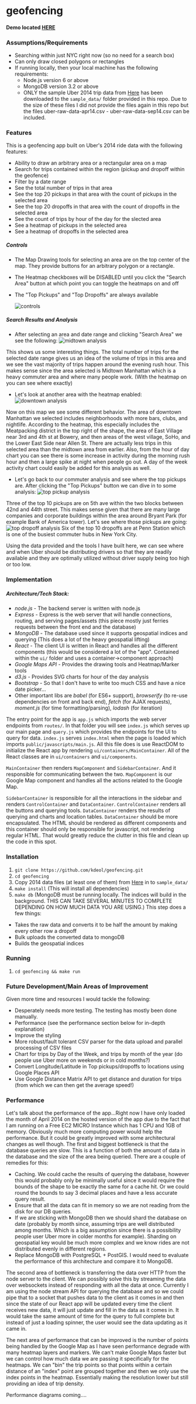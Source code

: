 # geofencing

#### Demo located [HERE](http://ec2-35-160-186-128.us-west-2.compute.amazonaws.com:3000/)

### Assumptions/Requirements
  - Searching within just NYC right now (so no need for a search box)
  - Can only draw closed polygons or rectangles
  - If running locally, then your local machine has the following requirements:
    - Node.js version 6 or above
    - MongoDB version 3.2 or above
    - ONLY the sample Uber 2014 trip data from [Here](https://github.com/fivethirtyeight/uber-tlc-foil-response/tree/master/uber-trip-data) has been downloaded to the `sample_data/` folder provided in this repo. Due to the size of these files I did not provide the files again in this repo but the files uber-raw-data-apr14.csv - uber-raw-data-sep14.csv can be included.
        
### Features
This is a geofencing app built on Uber's 2014 ride data with the following features:
  - Ability to draw an arbitrary area or a rectangular area on a map
  - Search for trips contained within the region (pickup and dropoff within the geofence)
  - Filter by a date range
  - See the total number of trips in that area
  - See the top 20 pickups in that area with the count of pickups in the selected area
  - See the top 20 dropoffs in that area with the count of dropoffs in the selected area
  - See the count of trips by hour of the day for the slected area
  - See a heatmap of pickups in the selected area
  - See a heatmap of dropoffs in the selected area

##### Controls
  - The Map Drawing tools for selecting an area are on the top center of the map. They provide buttons for an arbitrary polygon or a rectangle.
  - The Heatmap checkboxes will be DISABLED until you click the "Search Area" button at which point you can toggle the heatmaps on and off
  - The "Top Pickups" and "Top Dropoffs" are always available
  
    ![controls](https://raw.githubusercontent.com/kdeol/geofencing/master/public/images/controls.png?raw=true)
 
##### Search Results and Analysis
  - After selecting an area and date range and clicking "Search Area" we see the following:
  ![midtown analysis](https://raw.githubusercontent.com/kdeol/geofencing/master/public/images/midtown.png?raw=true)

This shows us some interesting things. The total number of trips for the selected date range gives us an idea of the volume of trips in this area and we see the vast majority of trips happen around the evening rush hour. This makes sense since the area selected is Midtown Manhattan which is a heavy commuter area and where many people work. (With the heatmap on you can see where exactly)

  - Let's look at another area with the heatmap enabled:
  ![downtown analysis](https://raw.githubusercontent.com/kdeol/geofencing/master/public/images/downtown.png?raw=true)

Now on this map we see some different behavior. The area of downtown Manhattan we selected includes neighborhoods with more bars, clubs, and nightlife. According to the heatmap, this especially includes the Meatpacking district in the top right of the shape, the area of East Village near 3rd and 4th st at Bowery, and then areas of the west village, SoHo, and the Lower East Side near Allen St. There are actually less trips in this selected area than the midtown area from earlier. Also, from the hour of day chart you can see there is some increase in activity during the morning rush hour and then a large spike at night when people go out. A day of the week activity chart could easily be added for this analysis as well.

  - Let's go back to our commuter analysis and see where the top pickups are. After clicking the "Top Pickups" button we can dive in to some analysis:
  ![top pickup analysis](https://raw.githubusercontent.com/kdeol/geofencing/master/public/images/top-pickups.png?raw=true)

Three of the top 10 pickups are on 5th ave within the two blocks between 42nd and 44th street. This makes sense given that there are many large companies and corporate buildings within the area around Bryant Park (for example Bank of America tower). Let's see where those pickups are going:
  ![top dropoff analysis](https://raw.githubusercontent.com/kdeol/geofencing/master/public/images/top-dropoffs.png?raw=true) 
   Six of the top 10 dropoffs are at Penn Station which is one of the busiest commuter hubs in New York City.
   
Using the data provided and the tools I have built here, we can see where and when Uber should be distributing drivers so that they are readily available and they are optimally utilized without driver supply being too high or too low.

### Implementation

##### Architecture/Tech Stack:

* *node.js* - The backend server is written with node.js
* *Express* - Express is the web server that will handle connections, routing, and serving pages/assets (this piece mostly just ferries requests between the front end and the database)
* *MongoDB* - The database used since it supports geospatial indices and querying (This does a lot of the heavy geospatial lifting)
* *React* - The client UI is written in React and handles all the different components (this would be considered a lot of the "app". Contained within the `ui/` folder and uses a container->component approach)
* *Google Maps API* - Provides the drawing tools and Heatmap/Marker tools
* *d3.js* - Provides SVG charts for hour of the day analysis
* *Bootstrap* - So that I don't have to write too much CSS and have a nice date picker...
* Other important libs are *babel* (for ES6+ support), *browserify* (to re-use dependencies on front and back end), *fetch* (for AJAX requests), *moment.js* (for time formatting/parsing), *lodash* (for iteration)

The entry point for the app is `app.js` which imports the web server endpoints from `routes/`. In that folder you will see `index.js` which serves up our main page and `query.js` which provides the endpoints for the UI to query for data. `index.js` serves `index.html` when the page is loaded which imports `public/javascripts/main.js`. All this file does is use ReactDOM to initialize the React app by rendering `ui/containers/MainContainer`. All of the React classes are in `ui/containers` and `ui/components`.

`MainContainer` then renders `MapComponent` and `SidebarContainer`. And it responsible for communicating between the two. `MapComponent` is our Google Map component and handles all the actions related to the Google Map.

`SidebarContainer` is responsible for all the interactions in the sidebar and renders `ControlContainer` and `DataContainer`. `ControlContainer` renders all the buttons and querying tools. `DataContainer` renders the results of querying and charts and location tables. `DataContainer` should be more encapsulated. The HTML should be rendered as different components and this container should only be responsible for javascript, not rendering regular HTML. That would greatly reduce the clutter in this file and clean up the code in this spot.


### Installation
1. `git clone https://github.com/kdeol/geofencing.git`
2. `cd geofencing`
3. Copy 2014 data files (at least one of them) from [Here](https://github.com/fivethirtyeight/uber-tlc-foil-response/tree/master/uber-trip-data) in to `sample_data/`
4. `make install` (This will install all dependencies)
5. `make db` (MongoDB must be running locally. The indices will build in the background. THIS CAN TAKE SEVERAL MINUTES TO COMPLETE DEPENDING ON HOW MUCH DATA YOU ARE USING.) This step does a few things:
  - Takes the raw data and converts it to be half the amount by making every other row a dropoff
  - Bulk uploads the converted data to mongoDB
  - Builds the geospatial indices

### Running
1. `cd geofencing && make run`

### Future Development/Main Areas of Improvement
Given more time and resources I would tackle the following:
 - Desperately needs more testing. The testing has mostly been done manually.
 - Performance (see the performance section below for in-depth explanation)
 - Improve the styling
 - More robust/fault tolerant CSV parser for the data upload and parallel processing of CSV files
 - Chart for trips by Day of the Week, and trips by month of the year (do people use Uber more on weekends or in cold months?)
 - Convert Longitude/Latitude in Top pickups/dropoffs to locations using Google Places API
 - Use Google Distance Matrix API to get distance and duration for trips (from which we can then get the average speed!)

### Performance
Let's talk about the performance of the app...Right now I have only loaded the month of April 2014 on the hosted version of the app due to the fact that I am running on a Free EC2 MICRO Instance which has 1 CPU and 1GB of memory. Obviously much more computing power would help the performance. But it could be greatly improved with some architectural changes as well though. 
The first and biggest bottleneck is that the database queries are slow. This is a function of both the amount of data in the database and the size of the area being queried. There are a couple of remedies for this:
  - Caching. We could cache the results of querying the database, however this would probably only be minimally useful since it would require the bounds of the shape to be exactly the same for a cache hit. Or we could round the bounds to say 3 decimal places and have a less accurate query result.
  - Ensure that all the data can fit in memory so we are not reading from the disk for our DB queries.
  - If we are sticking with MongoDB then we should shard the database on date (probably by month since, assuming trips are well distributed among months. Which is a big assumption since there is a possibility people user Uber more in colder months for example). Sharding on geospatial key would be much more complex and we know rides are not distributed evenly in different regions.
  - Replace MongoDB with PostgreSQL + PostGIS. I would need to evaluate the performance of this architecture and compare it to MongoDB.

The second area of bottleneck is transferring the data over HTTP from the node server to the client. We can possibly solve this by streaming the data over websockets instead of responding with all the data at once. Currently I am using the node stream API for querying the database and so we could pipe that to a socket that pushes data to the client as it comes in and then since the state of our React app will be updated every time the client receives new data, it will just update and fill in the data as it comes in. It would take the same amount of time for the query to full complete but instead of just a loading spinner, the user would see the data updating as it came in.

The next area of performance that can be improved is the number of points being handled by the Google Map as I have seen performance degrade with many heatmap layers and markers. We can't make Google Maps faster but we can control how much data we are passing it specifically for the heatmaps. We can "bin" the trip points so that points within a certain distance of an "index" point are grouped together and then we only use the index points in the heatmap. Essentially making the resolution lower but still providing an idea of trip density.

Performance diagrams coming....
